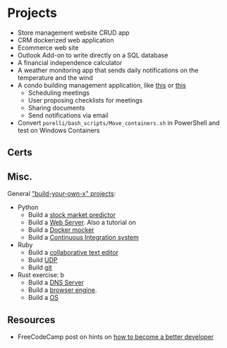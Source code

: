 # Projects
* Store management website CRUD app
* CRM dockerized web application
* Ecommerce web site
* Outlook Add-on to write directly on a SQL database
* A financial independence calculator 
* A weather monitoring app that sends daily notifications on the temperature and the wind
* A condo building management application, like [this](https://www.danea.it/software/domustudio/) or [this](https://valore24.ilsole24ore.com/condominio/condominio/?gclid=CjwKCAjw-sqKBhBjEiwAVaQ9axXYLqBzWWII8B0QNndG-fXeYfXAUAXrqRuM0rpuRr7syVKmnT-vZBoCca4QAvD_BwE)
    * Scheduling meetings
    * User proposing checklists for meetings 
    * Sharing documents
    * Send notifications via email
* Convert `porelli/bash_scripts/Move_containers.sh` in PowerShell and test on Windows Containers

## Certs


## Misc.
General ["build-your-own-x" projects](https://github.com/danistefanovic/build-your-own-x):

* Python
    * Build a [stock market predictor](https://www.datacamp.com/community/tutorials/lstm-python-stock-market)
    * Build a [Web Server](https://ruslanspivak.com/lsbaws-part1/). Also a tutorial on 
    * Build a [Docker mocker](https://github.com/tonybaloney/mocker)
    * Build a [Continuous Integration system](http://aosabook.org/en/500L/a-continuous-integration-system.html)
* Ruby 
    * Build a [collaborative text editor](https://www.aha.io/blog/text-editor)
    * Build [UDP](https://medium.com/geckoboard-under-the-hood/how-to-build-a-network-stack-in-ruby-f73aeb1b661b)
    * Build [git](https://thoughtbot.com/blog/rebuilding-git-in-ruby)
* Rust exercise: b
    * Build a [DNS Server](https://github.com/EmilHernvall/dnsguide/blob/master/README.md)
    * Build a [browser engine](https://limpet.net/mbrubeck/2014/08/08/toy-layout-engine-1.html).
    * Build a [OS](https://os.phil-opp.com/)

## Resources
* FreeCodeCamp post on hints on [how to become a better developer](https://www-freecodecamp-org.cdn.ampproject.org/c/s/www.freecodecamp.org/news/how-to-become-a-better-developer/amp/)
